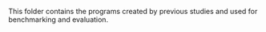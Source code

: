 This folder contains the programs created by previous studies and used for benchmarking and evaluation.
